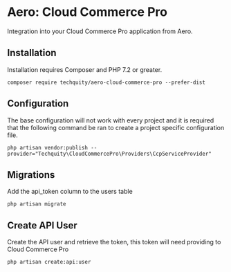# Aero: Cloud Commerce Pro
Integration into your Cloud Commerce Pro application from Aero.

## Installation
Installation requires Composer and PHP 7.2 or greater.

```
composer require techquity/aero-cloud-commerce-pro --prefer-dist
```



## Configuration
The base configuration will not work with every project and it is required that the following command be ran to create a project specific configuration file.

```
php artisan vendor:publish --provider="Techquity\CloudCommercePro\Providers\CcpServiceProvider"
```

## Migrations
Add the api_token column to the users table

```
php artisan migrate
```

## Create API User
Create the API user and retrieve the token, this token will need providing to Cloud Commerce Pro

```
php artisan create:api:user
```

